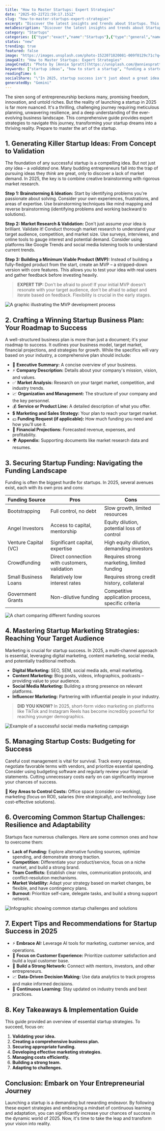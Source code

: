 ```yaml
---
title: "How to Master Startups: Expert Strategies"
date: "2025-03-22T21:59:17.151Z"
slug: "how-to-master-startups-expert-strategies"
excerpt: "Discover the latest insights and trends about Startups. This comprehensive guide covers everything you need to know about Startups in 2025."
metaDescription: "Discover the latest insights and trends about Startups. This comprehensive guide covers everything you need to know about Startups in 2025."
category: "Startups"
categories: [{"type":"exact","name":"Startups"},{"type":"general","name":"Finance"},{"type":"medium","name":"Fintech"},{"type":"specific","name":"Cryptocurrency"},{"type":"niche","name":"Decentralized Finance"}]
status: "new"
trending: true
featured: false
image: "https://images.unsplash.com/photo-1522071820081-009f0129c71c?q=85&w=1200&fit=max&fm=webp&auto=compress"
imageAlt: "How to Master Startups: Expert Strategies"
imageCredit: "Photo by [Annie Spratt](https://unsplash.com/@anniespratt) on Unsplash"
keywords: ["startup ideas", "how to start a startup", "funding a startup", "startup business plan", "successful startups", "best startup resources", "startup marketing strategies", "how to get startup funding", "startup costs", "profitable startup ideas"]
readingTime: 6
socialShare: "\"In 2025, startup success isn't just about a great idea; it's about relentlessly validating that idea and adapting to the ever-changing market landscape.\""
generatedBy: "Gemini"
---
```




The siren song of entrepreneurship beckons many, promising freedom, innovation, and untold riches. But the reality of launching a startup in 2025 is far more nuanced. It's a thrilling, challenging journey requiring meticulous planning, unwavering resilience, and a deep understanding of the ever-evolving business landscape.  This comprehensive guide provides expert strategies to navigate this journey, transforming your startup dreams into a thriving reality.  Prepare to master the art of the startup.

## 1.  Generating Killer Startup Ideas:  From Concept to Validation

The foundation of any successful startup is a compelling idea.  But not just *any* idea – a *validated* one.  Many budding entrepreneurs fall into the trap of pursuing ideas they *think* are great, only to discover a lack of market demand.  In 2025, the key is to combine creative brainstorming with rigorous market research.

**Step 1: Brainstorming & Ideation:**  Start by identifying problems you're passionate about solving.  Consider your own experiences, frustrations, and areas of expertise.  Use brainstorming techniques like mind mapping and reverse brainstorming (identifying problems and working backward to solutions).

**Step 2: Market Research & Validation:**  Don't just assume your idea is brilliant.  Validate it!  Conduct thorough market research to understand your target audience, competition, and market size.  Use surveys, interviews, and online tools to gauge interest and potential demand.  Consider using platforms like Google Trends and social media listening tools to understand current trends.

**Step 3:  Building a Minimum Viable Product (MVP):**  Instead of building a fully-fledged product from the start, create an MVP – a stripped-down version with core features.  This allows you to test your idea with real users and gather feedback before investing heavily.

> **EXPERT TIP:**  Don't be afraid to pivot!  If your initial MVP doesn't resonate with your target audience, don't be afraid to adapt and iterate based on feedback.  Flexibility is crucial in the early stages.

![A graphic illustrating the MVP development process](https://images.unsplash.com/photo-1522071820081-009f0129c71c?q=85&w=1200&fit=max&fm=webp&auto=compress)

## 2. Crafting a Winning Startup Business Plan: Your Roadmap to Success

A well-structured business plan is more than just a document; it's your roadmap to success.  It outlines your business model, target market, financial projections, and strategies for growth.  While the specifics will vary based on your industry, a comprehensive plan should include:

* 🔑 **Executive Summary:** A concise overview of your business.
* ⚡ **Company Description:**  Details about your company's mission, vision, and values.
* ✅ **Market Analysis:**  Research on your target market, competition, and industry trends.
* 📈 **Organization and Management:**  The structure of your company and the key personnel.
* 💰 **Service or Product Line:**  A detailed description of what you offer.
* 💲 **Marketing and Sales Strategy:**  Your plan to reach your target market.
* 💵 **Funding Request (if applicable):**  How much funding you need and how you'll use it.
* 🔮 **Financial Projections:**  Forecasted revenue, expenses, and profitability.
* 🌍 **Appendix:** Supporting documents like market research data and resumes.

## 3. Securing Startup Funding:  Navigating the Funding Landscape

Funding is often the biggest hurdle for startups.  In 2025, several avenues exist, each with its own pros and cons:

| Funding Source          | Pros                                      | Cons                                          |
|--------------------------|-------------------------------------------|-----------------------------------------------|
| Bootstrapping           | Full control, no debt                     | Slow growth, limited resources                 |
| Angel Investors          | Access to capital, mentorship             | Equity dilution, potential loss of control     |
| Venture Capital (VC)     | Significant capital, expertise             | High equity dilution, demanding investors      |
| Crowdfunding             | Direct connection with customers, validation | Requires strong marketing, limited funding       |
| Small Business Loans    | Relatively low interest rates              | Requires strong credit history, collateral     |
| Government Grants       | Non-dilutive funding                     | Competitive application process, specific criteria |

![A chart comparing different funding sources](https://images.unsplash.com/photo-1589561253898-768105ca91a8?q=85&w=1200&fit=max&fm=webp&auto=compress)

## 4.  Mastering Startup Marketing Strategies: Reaching Your Target Audience

Marketing is crucial for startup success.  In 2025, a multi-channel approach is essential, leveraging digital marketing, content marketing, social media, and potentially traditional methods.

* **Digital Marketing:** SEO, SEM, social media ads, email marketing.
* **Content Marketing:**  Blog posts, videos, infographics, podcasts – providing value to your audience.
* **Social Media Marketing:** Building a strong presence on relevant platforms.
* **Influencer Marketing:** Partnering with influential people in your industry.

> **DID YOU KNOW?**  In 2025, short-form video marketing on platforms like TikTok and Instagram Reels has become incredibly powerful for reaching younger demographics.

![Example of a successful social media marketing campaign](https://images.unsplash.com/photo-1557804506-669a67965ba0?q=85&w=1200&fit=max&fm=webp&auto=compress)

## 5.  Managing Startup Costs:  Budgeting for Success

Careful cost management is vital for survival.  Track every expense, negotiate favorable terms with vendors, and prioritize essential spending.  Consider using budgeting software and regularly review your financial statements.  Cutting unnecessary costs early on can significantly improve your chances of success.

🔑 **Key Areas to Control Costs:** Office space (consider co-working), marketing (focus on ROI), salaries (hire strategically), and technology (use cost-effective solutions).

## 6.  Overcoming Common Startup Challenges:  Resilience and Adaptability

Startups face numerous challenges.  Here are some common ones and how to overcome them:

* **Lack of Funding:** Explore alternative funding sources, optimize spending, and demonstrate strong traction.
* **Competition:** Differentiate your product/service, focus on a niche market, and build a strong brand.
* **Team Conflicts:** Establish clear roles, communication protocols, and conflict-resolution mechanisms.
* **Market Volatility:**  Adapt your strategy based on market changes, be flexible, and have contingency plans.
* **Burnout:**  Prioritize self-care, delegate tasks, and build a strong support network.

![Infographic showing common startup challenges and solutions](https://images.unsplash.com/photo-1588856122867-363b0aa7f598?q=85&w=1200&fit=max&fm=webp&auto=compress)

## 7.  Expert Tips and Recommendations for Startup Success in 2025

* ⚡ **Embrace AI:** Leverage AI tools for marketing, customer service, and operations.
* 🎯 **Focus on Customer Experience:**  Prioritize customer satisfaction and build a loyal customer base.
* 🤝 **Build a Strong Network:**  Connect with mentors, investors, and other entrepreneurs.
* 📈 **Data-Driven Decision Making:**  Use data analytics to track progress and make informed decisions.
* 🌱 **Continuous Learning:** Stay updated on industry trends and best practices.

## 8.  Key Takeaways & Implementation Guide

This guide provided an overview of essential startup strategies.  To succeed, focus on:

1. **Validating your idea.**
2. **Creating a comprehensive business plan.**
3. **Securing appropriate funding.**
4. **Developing effective marketing strategies.**
5. **Managing costs efficiently.**
6. **Building a strong team.**
7. **Adapting to challenges.**

## Conclusion:  Embark on Your Entrepreneurial Journey

Launching a startup is a demanding but rewarding endeavor.  By following these expert strategies and embracing a mindset of continuous learning and adaptation, you can significantly increase your chances of success in the dynamic world of 2025.  Now, it's time to take the leap and transform your vision into reality.

